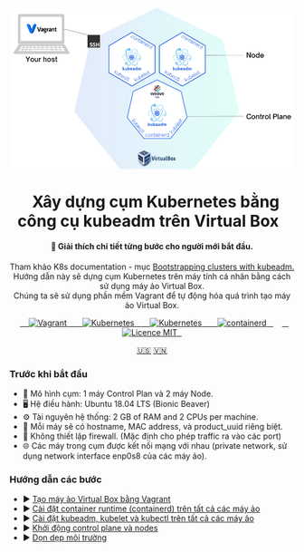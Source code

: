 <h1 align="center">
<br>
  <a href="README.md"><img src="docs/images/cluster-k8s.png" alt="Cluster diagram"></a>
  <br>
    <br>
  Xây dựng cụm Kubernetes bằng công cụ kubeadm trên Virtual Box
  <br>
</h1>

<h4 align="center">🦖 Giải thích chi tiết từng bước cho người mới bắt đầu.</h4>
<p align="center">Tham khảo K8s documentation - mục <a href="https://kubernetes.io/docs/setup/production-environment/tools/kubeadm/" target="_blank">Bootstrapping clusters with kubeadm.</a><br>Hướng dẫn này sẽ dựng cụm Kubernetes trên máy tính cá nhân bằng cách sử dụng máy ảo Virtual Box.<br>Chúng ta sẽ sử dụng phần mềm Vagrant để tự động hóa quá trình tạo máy ảo Virtual Box.</p>

<p align="center">
  <a href="https://www.vagrantup.com/" target="_blank">
    <img src="https://img.shields.io/badge/-Vagrant-1868F2?logo=vagrant&logoColor=white" alt="Vagrant">
  </a>
  <a href="https://www.virtualbox.org/" target="_blank">
    <img src="https://img.shields.io/badge/-VirtualBox-183A61?logo=VirtualBox&logoColor=white" alt="Kubernetes">
  </a>
  <a href="https://kubernetes.io/" target="_blank">
    <img src="https://img.shields.io/badge/-Kubernetes-326CE5?logo=kubernetes&logoColor=white" alt="Kubernetes">
  </a>
  <a href="https://containerd.io/" target="_blank">
    <img src="https://img.shields.io/badge/-containerd-575757?logo=containerd&logoColor=white" alt="containerd">
  </a>
    <a href="https://opensource.org/licenses/MIT" target="_blank">
    <img src="https://img.shields.io/badge/license-MIT-blue.svg??style=flat&logo=appveyor" alt="Licence MIT">
  </a>
</p>

<p align="center">
  <a href="README.md">🇺🇸</a>
  <a href="README-vi.md">🇻🇳</a>
</p>

### Trước khi bắt đầu
* 🚧 Mô hình cụm: 1 máy Control Plan và 2 máy Node.
* 🖥️ Hệ điều hành: Ubuntu 18.04 LTS (Bionic Beaver)
* ⚙️ Tài nguyên hệ thống: 2 GB of RAM and 2 CPUs per machine.
* 📮 Mỗi máy sẽ có hostname, MAC address, và product_uuid riêng biệt.
* 🧱 Không thiết lập firewall. (Mặc định cho phép traffic ra vào các port)
* 🌐 Các máy trong cụm được kết nối mạng với nhau (private network, sử dụng network interface enp0s8 của các máy ảo).

### Hướng dẫn các bước

* ▶️ [Tạo máy ảo Virtual Box bằng Vagrant](docs/vi/Provision-VirtualBoxVM-with-Vagrant.md)
* ▶️ [Cài đặt container runtime (containerd) trên tất cả các máy ảo](docs/vi/Installing-a-container-runtime.md)
* ▶️ [Cài đặt kubeadm, kubelet và kubectl trên tất cả các máy ảo](docs/vi/Installing-kubeadm-kubelet-kubectl.md)
* ▶️ [Khởi động control plane và nodes](docs/vi/Boostrapping-control-plane-and-nodes.md)
* ▶️ [Dọn dẹp môi trường](docs/vi/Clean-up-environment.md)
